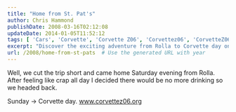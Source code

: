 ```yaml
---
title: "Home from St. Pat's"
author: Chris Hammond
publishDate: 2008-03-16T02:12:08
updateDate: 2014-01-05T11:52:12
tags: [ 'Cars', 'Corvette', 'Corvette Z06', 'Corvettez06', 'CorvetteZ06org', 'Life News' ]
excerpt: "Discover the exciting adventure from Rolla to Corvette day on Sunday. Follow the journey at www.corvettez06.org. #Corvette #RoadTrip #TravelDiaries"
url: /2008/home-from-st-pats  # Use the generated URL with year
---
```

<p>Well, we cut the trip short and came home Saturday evening from Rolla. After feeling like crap all day I decided there would be no more drinking so we headed back.</p> <p>Sunday -&gt; Corvette day. <a href="https://www.corvettez06.org">www.corvettez06.org</a></p>

